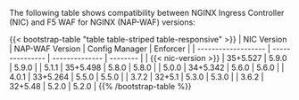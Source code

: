 The following table shows compatibility between NGINX Ingress Controller (NIC) and F5 WAF for NGINX (NAP-WAF) versions:

{{< bootstrap-table "table table-striped table-responsive" >}}
| NIC Version         | NAP-WAF Version | Config Manager | Enforcer |
| ------------------- | --------------- | -------------- | -------- |
| {{< nic-version >}} | 35+5.527        | 5.9.0          | 5.9.0    |
| 5.1.1               | 35+5.498        | 5.8.0          | 5.8.0    |
| 5.0.0               | 34+5.342        | 5.6.0          | 5.6.0    |
| 4.0.1               | 33+5.264        | 5.5.0          | 5.5.0    |
| 3.7.2               | 32+5.1          | 5.3.0          | 5.3.0    |
| 3.6.2               | 32+5.48         | 5.2.0          | 5.2.0    |
{{% /bootstrap-table %}}
